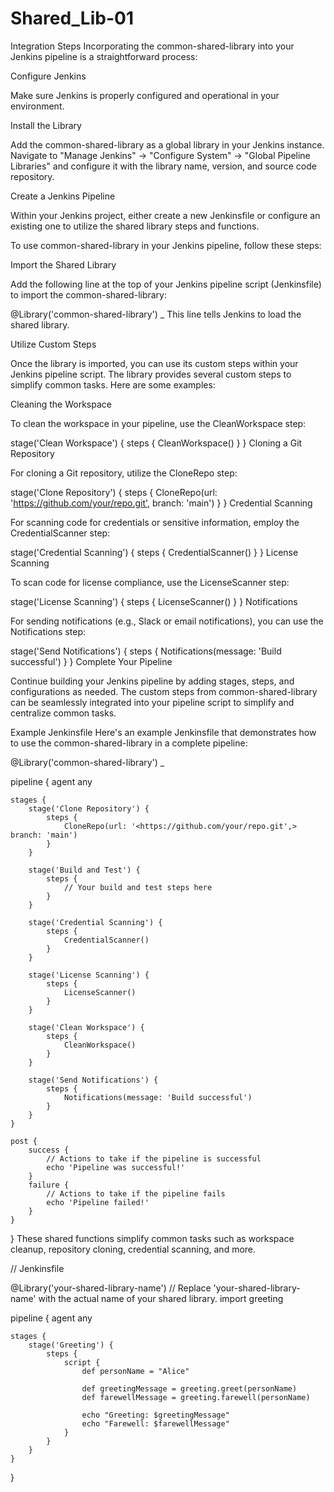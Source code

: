 # Shared_Lib-01
Integration Steps
Incorporating the common-shared-library into your Jenkins pipeline is a straightforward process:

Configure Jenkins

Make sure Jenkins is properly configured and operational in your environment.

Install the Library

Add the common-shared-library as a global library in your Jenkins instance. Navigate to "Manage Jenkins" -> "Configure System" -> "Global Pipeline Libraries" and configure it with the library name, version, and source code repository.

Create a Jenkins Pipeline

Within your Jenkins project, either create a new Jenkinsfile or configure an existing one to utilize the shared library steps and functions.

To use common-shared-library in your Jenkins pipeline, follow these steps:

Import the Shared Library

Add the following line at the top of your Jenkins pipeline script (Jenkinsfile) to import the common-shared-library:



@Library('common-shared-library') _
This line tells Jenkins to load the shared library.

 Utilize Custom Steps

Once the library is imported, you can use its custom steps within your Jenkins pipeline script. The library provides several custom steps to simplify common tasks. Here are some examples:

Cleaning the Workspace

To clean the workspace in your pipeline, use the CleanWorkspace step:



stage('Clean Workspace') {
    steps {
        CleanWorkspace()
    }
}
Cloning a Git Repository

For cloning a Git repository, utilize the CloneRepo step:



stage('Clone Repository') {
    steps {
        CloneRepo(url: '<https://github.com/your/repo.git',> branch: 'main')
    }
}
Credential Scanning

For scanning code for credentials or sensitive information, employ the CredentialScanner step:



stage('Credential Scanning') {
    steps {
        CredentialScanner()
    }
}
License Scanning

To scan code for license compliance, use the LicenseScanner step:



stage('License Scanning') {
    steps {
        LicenseScanner()
    }
}
Notifications

For sending notifications (e.g., Slack or email notifications), you can use the Notifications step:



stage('Send Notifications') {
    steps {
        Notifications(message: 'Build successful')
    }
}
Complete Your Pipeline

Continue building your Jenkins pipeline by adding stages, steps, and configurations as needed. The custom steps from common-shared-library can be seamlessly integrated into your pipeline script to simplify and centralize common tasks.

Example Jenkinsfile
Here's an example Jenkinsfile that demonstrates how to use the common-shared-library in a complete pipeline:



@Library('common-shared-library') _

pipeline {
    agent any

    stages {
        stage('Clone Repository') {
            steps {
                CloneRepo(url: '<https://github.com/your/repo.git',> branch: 'main')
            }
        }
        
        stage('Build and Test') {
            steps {
                // Your build and test steps here
            }
        }

        stage('Credential Scanning') {
            steps {
                CredentialScanner()
            }
        }

        stage('License Scanning') {
            steps {
                LicenseScanner()
            }
        }

        stage('Clean Workspace') {
            steps {
                CleanWorkspace()
            }
        }

        stage('Send Notifications') {
            steps {
                Notifications(message: 'Build successful')
            }
        }
    }

    post {
        success {
            // Actions to take if the pipeline is successful
            echo 'Pipeline was successful!'
        }
        failure {
            // Actions to take if the pipeline fails
            echo 'Pipeline failed!'
        }
    }
}
These shared functions simplify common tasks such as workspace cleanup, repository cloning, credential scanning, and more.

// Jenkinsfile

@Library('your-shared-library-name') // Replace 'your-shared-library-name' with the actual name of your shared library.
import greeting

pipeline {
    agent any

    stages {
        stage('Greeting') {
            steps {
                script {
                    def personName = "Alice"
                    
                    def greetingMessage = greeting.greet(personName)
                    def farewellMessage = greeting.farewell(personName)
                    
                    echo "Greeting: $greetingMessage"
                    echo "Farewell: $farewellMessage"
                }
            }
        }
    }
}
